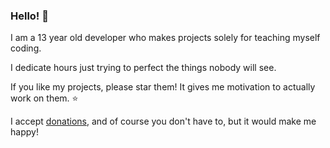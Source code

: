 ### Hello! 👋

I am a 13 year old developer who makes projects solely for teaching myself coding.

I dedicate hours just trying to perfect the things nobody will see.

If you like my projects, please star them! It gives me motivation to actually work on them. ⭐️

I accept [donations](https://www.cash.app/corefulz), and of course you don't have to, but it would make me happy!
